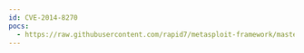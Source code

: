 ```yaml
---
id: CVE-2014-8270
pocs:
  - https://raw.githubusercontent.com/rapid7/metasploit-framework/master/modules/auxiliary/scanner/http/bmc_trackit_passwd_reset.rb
---
```

